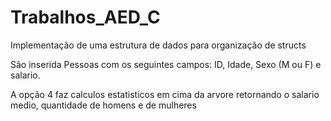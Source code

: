 # Trabalhos_AED_C

Implementação de uma estrutura de dados para organização de structs

São inserida Pessoas com os seguintes campos: ID, Idade, Sexo (M ou F) e salario.

A opção 4 faz calculos estatisticos em cima da arvore retornando o salario medio, quantidade de homens e de mulheres
